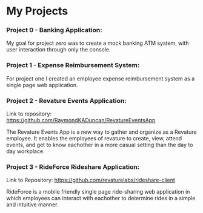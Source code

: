 
# My Projects #

### Project 0 - Banking Application: ###
	
My goal for project zero was to create a mock banking ATM system, with user interaction through only the console.

### Project 1 - Expense Reimbursement System: ###
	
For project one I created an employee expense reimbursement system as a single page web application. 

### Project 2 - Revature Events Application: ###

Link to repository: https://github.com/RaymondKADuncan/RevatureEventsApp

The Revature Events App is a new way to gather and organize as a Revature employee. It enables the employees of revature to create, view, attend events, and get to know eachother in a more casual setting than the day to day workplace.

### Project 3 - RideForce Rideshare Application: ###

Link to Repository: https://github.com/revaturelabs/rideshare-client

RideForce is a mobile friendly single page ride-sharing web application in which employees can interact with eachother to determine rides in a simple and intuitive manner.
		
